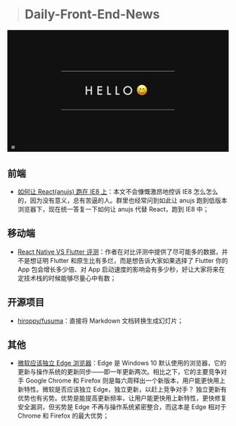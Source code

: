 
> # Daily-Front-End-News

[![cover][img]][link]

[img]: https://github.com/fengshangwuqi/Daily-Front-End-News/blob/master/history/2018/07/06/fusuma.jpg "hiroppy/fusuma"
[link]: https://github.com/hiroppy/fusuma

## 前端

- [如何让 React(anujs) 跑在 IE8 上](https://zhuanlan.zhihu.com/p/39103023)：本文不会慷慨激昂地控诉 IE8 怎么怎么的，因为没有意义，总有苦逼的人。群里也经常问到如此让 anujs 跑到低版本浏览器下，现在统一答复一下如何让 anujs 代替 React，跑到 IE8 中；

## 移动端

- [React Native VS Flutter 评测](https://zhuanlan.zhihu.com/p/38015960)：作者在对比评测中提供了尽可能多的数据，并不是想证明 Flutter 和原生比有多烂，而是想告诉大家如果选择了 Flutter 你的 App 包会增长多少倍、对 App 启动速度的影响会有多少秒，好让大家将来在定技术栈的时候能够尽量心中有数；

## 开源项目

- [hiroppy/fusuma](https://github.com/hiroppy/fusuma)：直接将 Markdown 文档转换生成幻灯片；

## 其他

- [微软应该独立 Edge 浏览器](https://www.solidot.org/story?sid=57102)：Edge 是 Windows 10 默认使用的浏览器，它的更新与操作系统的更新同步——即一年更新两次。相比之下，它的主要竞争对手 Google Chrome 和 Firefox 则是每六周释出一个新版本，用户能更快用上新特性。微软是否应该独立 Edge，独立更新，以赶上竞争对手？ 独立更新有优势也有劣势。优势是能提高更新频率，让用户能更快用上新特性，更快修复安全漏洞，但劣势是 Edge 不再与操作系统紧密整合，而这本是 Edge 相对于 Chrome 和 Firefox 的最大优势；